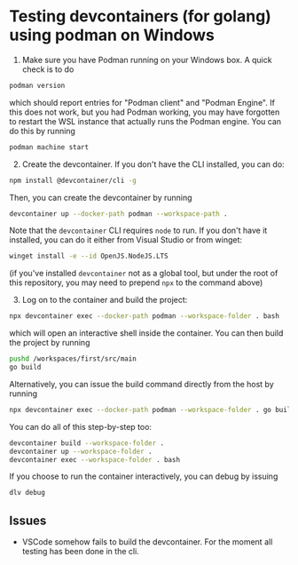 # Testing devcontainers (for golang) using podman on Windows

1. Make sure you have Podman running on your Windows box.  A quick check is to do
```bash
podman version
```
which should report entries for "Podman client" and "Podman Engine".  If this does not work, but you had Podman working, you may have forgotten to restart the WSL instance that actually runs the Podman engine.  You can do this by running
```bash
podman machine start
```

2. Create the devcontainer.  If you don't have the CLI installed, you can do:
```bash
npm install @devcontainer/cli -g
```
Then, you can create the devcontainer by running
```bash
devcontainer up --docker-path podman --workspace-path .
```

Note that the `devcontainer` CLI requires `node` to run.  If you don't have it installed, you can do it either from Visual Studio or from winget:
```bash
winget install -e --id OpenJS.NodeJS.LTS
```

(if you've installed `devcontainer` not as a global tool, but under the root of this repository, you may need to prepend `npx` to the command above)

3. Log on to the container and build the project:
```bash
npx devcontainer exec --docker-path podman --workspace-folder . bash
```
which will open an interactive shell inside the container.  You can then build the project by running
```bash
pushd /workspaces/first/src/main
go build
```
Alternatively, you can issue the build command directly from the host by running
```bash
npx devcontainer exec --docker-path podman --workspace-folder . go build -o <NAMEFOREXECUTABLE> /workspaces/first/src/main/main.go
```
You can do all of this step-by-step too:
```sh
devcontainer build --workspace-folder .
devcontainer up --workspace-folder .
devcontainer exec --workspace-folder . bash
```

If you choose to run the container interactively, you can debug by issuing
```bash
dlv debug
```

## Issues

* VSCode somehow fails to build the devcontainer.  For the moment all testing has been done in the cli.
